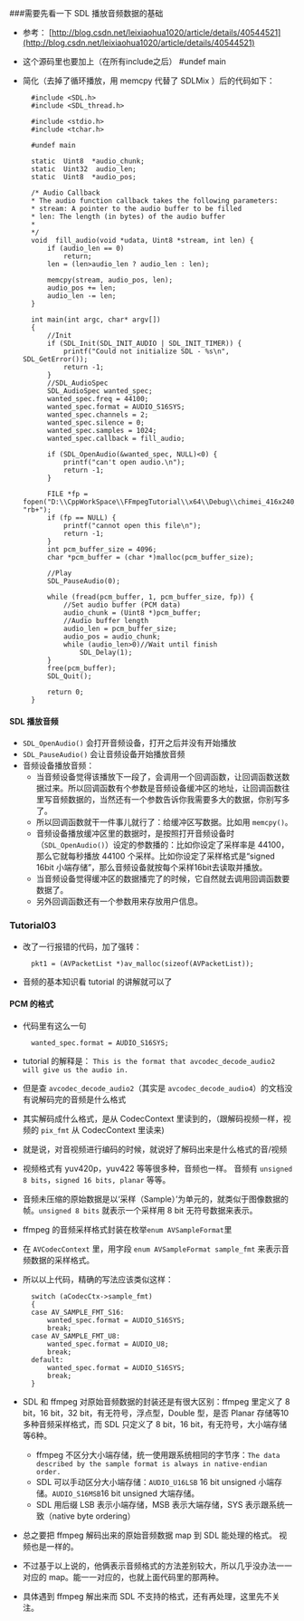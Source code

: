 ###需要先看一下 SDL 播放音频数据的基础
* 参考： [http://blog.csdn.net/leixiaohua1020/article/details/40544521](http://blog.csdn.net/leixiaohua1020/article/details/40544521)
* 这个源码里也要加上（在所有include之后） #undef main
* 简化（去掉了循环播放，用 memcpy 代替了 SDLMix ）后的代码如下：

		#include <SDL.h>
		#include <SDL_thread.h>
		
		#include <stdio.h>
		#include <tchar.h>
		
		#undef main 
		
		static  Uint8  *audio_chunk;
		static  Uint32  audio_len;
		static  Uint8  *audio_pos;
		
		/* Audio Callback
		* The audio function callback takes the following parameters:
		* stream: A pointer to the audio buffer to be filled
		* len: The length (in bytes) of the audio buffer
		*
		*/
		void  fill_audio(void *udata, Uint8 *stream, int len) {
			if (audio_len == 0)
				return;
			len = (len>audio_len ? audio_len : len);
		
			memcpy(stream, audio_pos, len);
			audio_pos += len;
			audio_len -= len;
		}
		
		int main(int argc, char* argv[])
		{
			//Init
			if (SDL_Init(SDL_INIT_AUDIO | SDL_INIT_TIMER)) {
				printf("Could not initialize SDL - %s\n", SDL_GetError());
				return -1;
			}
			//SDL_AudioSpec
			SDL_AudioSpec wanted_spec;
			wanted_spec.freq = 44100;
			wanted_spec.format = AUDIO_S16SYS;
			wanted_spec.channels = 2;
			wanted_spec.silence = 0;
			wanted_spec.samples = 1024;
			wanted_spec.callback = fill_audio;
		
			if (SDL_OpenAudio(&wanted_spec, NULL)<0) {
				printf("can't open audio.\n");
				return -1;
			}
		
			FILE *fp = fopen("D:\\CppWorkSpace\\FFmpegTutorial\\x64\\Debug\\chimei_416x240_42sec.pcm", "rb+");
			if (fp == NULL) {
				printf("cannot open this file\n");
				return -1;
			}
			int pcm_buffer_size = 4096;
			char *pcm_buffer = (char *)malloc(pcm_buffer_size);
		
			//Play
			SDL_PauseAudio(0);
		
			while (fread(pcm_buffer, 1, pcm_buffer_size, fp)) {
				//Set audio buffer (PCM data)
				audio_chunk = (Uint8 *)pcm_buffer;
				//Audio buffer length
				audio_len = pcm_buffer_size;
				audio_pos = audio_chunk;
				while (audio_len>0)//Wait until finish
					SDL_Delay(1);
			}
			free(pcm_buffer);
			SDL_Quit();
		
			return 0;
		}

#### SDL 播放音频
* `SDL_OpenAudio()` 会打开音频设备，打开之后并没有开始播放
* `SDL_PauseAudio()` 会让音频设备开始播放音频 
* 音频设备播放音频： 
	* 当音频设备觉得该播放下一段了，会调用一个回调函数，让回调函数送数据过来。所以回调函数有个参数是音频设备缓冲区的地址，让回调函数往里写音频数据的，当然还有一个参数告诉你我需要多大的数据，你别写多了。
	* 所以回调函数就干一件事儿就行了：给缓冲区写数据。比如用 `memcpy()`。
	* 音频设备播放缓冲区里的数据时，是按照打开音频设备时（`SDL_OpenAudio()`）设定的参数播的：比如你设定了采样率是 44100，那么它就每秒播放 44100 个采样。比如你设定了采样格式是“signed 16bit 小端存储”，那么音频设备就按每个采样16bit去读取并播放。
	* 当音频设备觉得缓冲区的数据播完了的时候，它自然就去调用回调函数要数据了。
	* 另外回调函数还有一个参数用来存放用户信息。

### Tutorial03

* 改了一行报错的代码，加了强转：

		pkt1 = (AVPacketList *)av_malloc(sizeof(AVPacketList));

* 音频的基本知识看 tutorial 的讲解就可以了

#### PCM 的格式

* 代码里有这么一句

		wanted_spec.format = AUDIO_S16SYS;

* tutorial 的解释是： `This is the format that avcodec_decode_audio2 will give us the audio in.`
* 但是查 `avcodec_decode_audio2`（其实是 `avcodec_decode_audio4`）的文档没有说解码完的音频是什么格式
* 其实解码成什么格式，是从 CodecContext 里读到的，（跟解码视频一样，视频的 `pix_fmt` 从 CodecContext 里读来)
* 就是说，对音视频进行编码的时候，就说好了解码出来是什么格式的音/视频
* 视频格式有 yuv420p，yuv422 等等很多种，音频也一样。 音频有 `unsigned 8 bits`，`signed 16 bits, planar` 等等。
* 音频未压缩的原始数据是以‘采样（Sample）’为单元的，就类似于图像数据的帧。`unsigned 8 bits` 就表示一个采样用 8 bit 无符号数据来表示。
* ffmpeg 的音频采样格式封装在枚举`enum AVSampleFormat`里
* 在 `AVCodecContext` 里，用字段 `enum AVSampleFormat sample_fmt` 来表示音频数据的采样格式。
* 所以以上代码，精确的写法应该类似这样：

		switch (aCodecCtx->sample_fmt)
		{
		case AV_SAMPLE_FMT_S16:
			wanted_spec.format = AUDIO_S16SYS;
			break;
		case AV_SAMPLE_FMT_U8:
			wanted_spec.format = AUDIO_U8;
			break;
		default:
			wanted_spec.format = AUDIO_S16SYS;
			break;
		}

* SDL 和 ffmpeg 对原始音频数据的封装还是有很大区别：ffmpeg 里定义了 8 bit，16 bit，32 bit，有无符号，浮点型，Double 型，是否 Planar 存储等10多种音频采样格式，而 SDL 只定义了 8 bit，16 bit，有无符号，大小端存储等6种。
	* ffmpeg 不区分大小端存储，统一使用跟系统相同的字节序：`The data described by the sample format is always in native-endian order.`
	* SDL 可以手动区分大小端存储：`AUDIO_U16LSB` 16 bit unsigned 小端存储。`AUDIO_S16MSB`16 bit unsigned 大端存储。
	* SDL 用后缀 LSB 表示小端存储，MSB 表示大端存储，SYS 表示跟系统一致（native byte ordering）
* 总之要把 ffmpeg 解码出来的原始音频数据 map 到 SDL 能处理的格式。 视频也是一样的。
* 不过基于以上说的，他俩表示音频格式的方法差别较大，所以几乎没办法一一对应的 map。能一一对应的，也就上面代码里的那两种。
* 具体遇到 ffmpeg 解出来而 SDL 不支持的格式，还有再处理，这里先不关注。